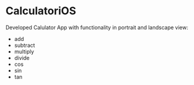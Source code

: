 # CalculatoriOS

Developed Calulator App with functionality in portrait and landscape view: 
- add
- subtract
- multiply
- divide
- cos
- sin
- tan 

